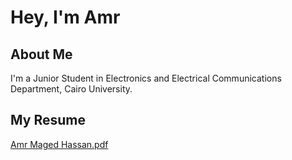 # Hey, I'm Amr

## About Me
I'm a Junior Student in Electronics and Electrical Communications Department, Cairo University.

## My Resume
[Amr Maged Hassan.pdf](https://github.com/AmrMaged-H/AmrMaged-H/files/8647895/Amr.Maged.Hassan.pdf)

